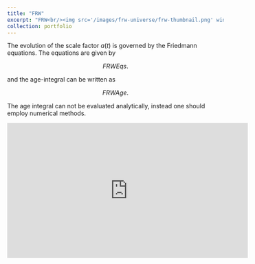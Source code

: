 ```yaml
---
title: "FRW"
excerpt: "FRW<br/><img src='/images/frw-universe/frw-thumbnail.png' width='150'>"
collection: portfolio
---
```

The evolution of the scale factor $a(t)$ is governed by the Friedmann equations. The equations are given by

$$ FRW Eqs. $$

and the age-integral can be written as

$$ FRW Age. $$

The age integral can not be evaluated analytically, instead one should employ numerical methods. 

<iframe width="560" height="315" src="https://www.youtube.com/embed/1ApCBAW2MzY" title="YouTube video player" frameborder="0" allow="accelerometer; autoplay; clipboard-write; encrypted-media; gyroscope; picture-in-picture" allowfullscreen></iframe>